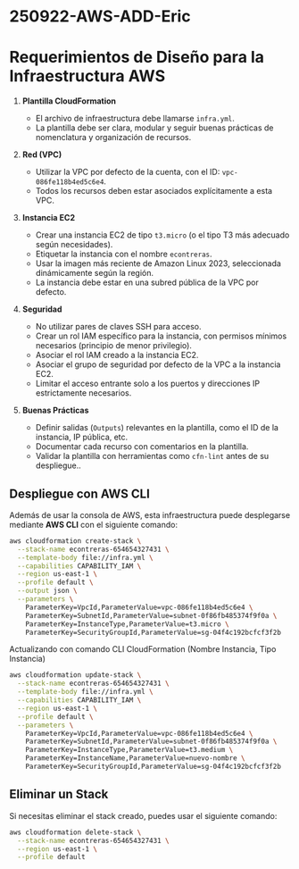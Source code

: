 # 250922-AWS-ADD-Eric
# Requerimientos de Diseño para la Infraestructura AWS

1. **Plantilla CloudFormation**
	- El archivo de infraestructura debe llamarse `infra.yml`.
	- La plantilla debe ser clara, modular y seguir buenas prácticas de nomenclatura y organización de recursos.

2. **Red (VPC)**
	- Utilizar la VPC por defecto de la cuenta, con el ID: `vpc-086fe118b4ed5c6e4`.
	- Todos los recursos deben estar asociados explícitamente a esta VPC.

3. **Instancia EC2**
	- Crear una instancia EC2 de tipo `t3.micro` (o el tipo T3 más adecuado según necesidades).
	- Etiquetar la instancia con el nombre `econtreras`.
	- Usar la imagen más reciente de Amazon Linux 2023, seleccionada dinámicamente según la región.
	- La instancia debe estar en una subred pública de la VPC por defecto.

4. **Seguridad**
	- No utilizar pares de claves SSH para acceso.
	- Crear un rol IAM específico para la instancia, con permisos mínimos necesarios (principio de menor privilegio).
	- Asociar el rol IAM creado a la instancia EC2.
	- Asociar el grupo de seguridad por defecto de la VPC a la instancia EC2.
	- Limitar el acceso entrante solo a los puertos y direcciones IP estrictamente necesarios.

5. **Buenas Prácticas**
	- Definir salidas (`Outputs`) relevantes en la plantilla, como el ID de la instancia, IP pública, etc.
	- Documentar cada recurso con comentarios en la plantilla.
	- Validar la plantilla con herramientas como `cfn-lint` antes de su despliegue..

## Despliegue con AWS CLI

Además de usar la consola de AWS, esta infraestructura puede desplegarse mediante **AWS CLI** con el siguiente comando:

```bash
aws cloudformation create-stack \
  --stack-name econtreras-654654327431 \
  --template-body file://infra.yml \
  --capabilities CAPABILITY_IAM \
  --region us-east-1 \
  --profile default \
  --output json \
  --parameters \
    ParameterKey=VpcId,ParameterValue=vpc-086fe118b4ed5c6e4 \
    ParameterKey=SubnetId,ParameterValue=subnet-0f86fb485374f9f0a \
    ParameterKey=InstanceType,ParameterValue=t3.micro \
    ParameterKey=SecurityGroupId,ParameterValue=sg-04f4c192bcfcf3f2b
```


Actualizando con comando CLI CloudFormation (Nombre Instancia, Tipo Instancia)

```bash
aws cloudformation update-stack \
  --stack-name econtreras-654654327431 \
  --template-body file://infra.yml \
  --capabilities CAPABILITY_IAM \
  --region us-east-1 \
  --profile default \
  --parameters \
    ParameterKey=VpcId,ParameterValue=vpc-086fe118b4ed5c6e4 \
    ParameterKey=SubnetId,ParameterValue=subnet-0f86fb485374f9f0a \
    ParameterKey=InstanceType,ParameterValue=t3.medium \
    ParameterKey=InstanceName,ParameterValue=nuevo-nombre \
    ParameterKey=SecurityGroupId,ParameterValue=sg-04f4c192bcfcf3f2b
```

## Eliminar un Stack

Si necesitas eliminar el stack creado, puedes usar el siguiente comando:

```bash
aws cloudformation delete-stack \
  --stack-name econtreras-654654327431 \
  --region us-east-1 \
  --profile default
```
